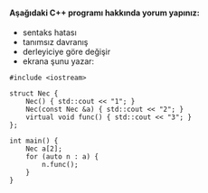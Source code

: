 #### Aşağıdaki C++ programı hakkında yorum yapınız:

+ sentaks hatası
+ tanımsız davranış
+ derleyiciye göre değişir
+ ekrana şunu yazar: 

```
#include <iostream>

struct Nec {
	Nec() { std::cout << "1"; }
	Nec(const Nec &a) { std::cout << "2"; }
	virtual void func() { std::cout << "3"; }
};

int main() {
	Nec a[2];
	for (auto n : a) {
		n.func();
	}
}

```
